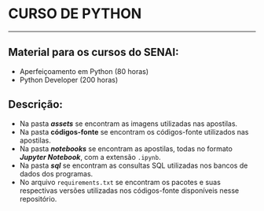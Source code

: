 # **CURSO DE PYTHON**
---

## Material para os cursos do SENAI:

- Aperfeiçoamento em Python (80 horas)
- Python Developer (200 horas)

## Descrição:

- Na pasta ***assets*** se encontram as imagens utilizadas nas apostilas.
- Na pasta **códigos-fonte** se encontram os códigos-fonte utilizados nas apostilas.
- Na pasta ***notebooks*** se encontram as apostilas, todas no formato ***Jupyter Notebook***, com a extensão `.ipynb`.
- Na pasta ***sql*** se encontram as consultas SQL utilizadas nos bancos de dados dos programas.
- No arquivo `requirements.txt` se encontram os pacotes e suas respectivas versões utilizadas nos códigos-fonte disponíveis nesse repositório.
